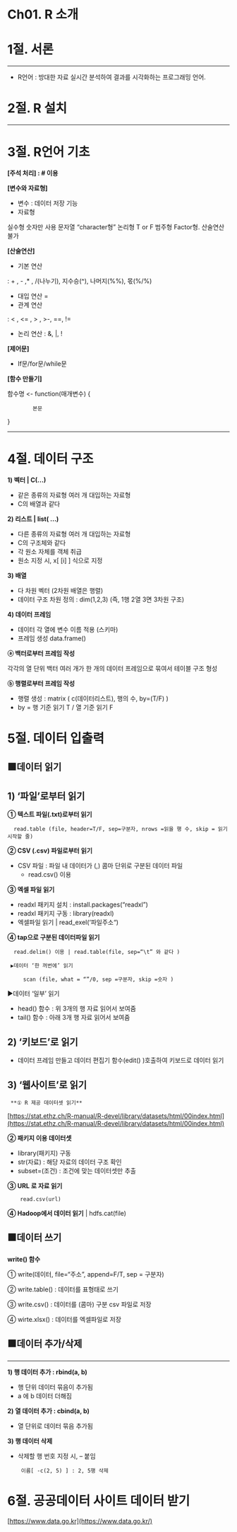 # **Ch01. R 소개**

# **1절. 서론**

---

- R언어 : 방대한 자료 실시간 분석하여 결과를 시각화하는 프로그래밍 언어.

# **2절. R 설치**

---

# **3절. R언어 기초**

**[주석 처리] : # 이용**

**[변수와 자료형]**

- 변수 : 데이터 저장 기능
- 자료형

실수형	숫자만 사용
문자열	“character형”
논리형	T or F
범주형	Factor형. 산술연산 불가

**[산술연산]**

- 기본 연산

: + , - ,* , /(나누기), 지수승(^), 나머지(%%), 몫(%/%)

- 대입 연산 =
- 관계 연산

: < , <= , > , >-, ==, !=

- 논리 연산 : &, |, !

**[제어문]**

- If문/for문/while문

**[함수 만들기]**

함수명 <- function(매개변수) {

            본문

}

---

# **4절. 데이터 구조**

**1) 벡터 | C(...)**

- 같은 종류의 자료형 여러 개 대입하는 자료형
- C의 배열과 같다

**2) 리스트 | list( ...)**

- 다른 종류의 자료형 여러 개 대입하는 자료형
- C의 구조체와 같다
- 각 원소 자체를 객체 취급
- 원소 지정 시, x[ [i] ] 식으로 지정

**3) 배열**

- 다 차원 벡터 (2차원 배열은 행렬)
- 데이터 구조 차원 정의 : dim(1,2,3) (즉, 1행 2열 3면 3차원 구조)

**4) 데이터 프레임**

- 데이터 각 열에 변수 이름 적용 (스키마)
- 프레임 생성 data.frame()

**ⓐ 백터로부터 프레임 작성**

각각의 열 단위 백터 여러 개가 한 개의 데이터 프레임으로 묶여서 테이블 구조 형성

**ⓑ 행렬로부터 프레임 작성**

- 행렬 생성 : matrix ( c(데이터리스트), 행의 수, by=(T/F) )
- by = 행 기준 읽기 T / 열 기준 읽기 F

# **5절. 데이터 입출력**

## 🟩**데이터 읽기**

## **1) ‘파일’로부터 읽기**

**① 텍스트 파일(.txt)로부터 읽기**

      read.table (file, header=T/F, sep=구분자, nrows =읽을 행 수, skip = 읽기 시작할 줄)

**② CSV (.csv) 파일로부터 읽기**

- CSV 파일 : 파일 내 데이터가 (,) 콤마 단위로 구분된 데이터 파일
    - read.csv() 이용

**③ 엑셀 파일 읽기**

- readxl 패키지 설치 : install.packages(“readxl”)
- readxl 패키지 구동 : library(readxl)
- 엑셀파일 읽기 | read_exel(‘파일주소“)

**④ tap으로 구분된 데이터파일 읽기**

      read.delim() 이용 | read.table(file, sep=“\t” 와 같다 )

     ▶데이터 ‘한 꺼번에’ 읽기

         scan (file, what = “”/0, sep =구분자, skip =숫자 )

▶데이터 ‘일부’ 읽기

- head() 함수 : 위 3개의 행 자료 읽어서 보여줌
- tail() 함수 : 아래 3개 행 자료 읽어서 보여줌

## **2) ‘키보드’로 읽기**

- 데이터 프레임 만들고 데이터 편집기 함수(edit() )호출하여 키보드로 데이터 읽기

## **3) ‘웹사이트’로 읽기**

     **① R 제공 데이터셋 읽기**

[https://stat.ethz.ch/R-manual/R-devel/library/datasets/html/00index.html](https://stat.ethz.ch/R-manual/R-devel/library/datasets/html/00index.html)

**② 패키지 이용 데이터셋**

- library(패키지) 구동
- str(자료) : 해당 자료의 데이터 구조 확인
- subset=(조건) : 조건에 맞는 데이터셋만 추출

**③ URL 로 자료 읽기**

        read.csv(url)

**④ Hadoop에서 데이터 읽기** | hdfs.cat(file)

## 🟩**데이터 쓰기**

   **write() 함수**

① write(데이터, file=“주소”, append=F/T, sep = 구분자)

② write.table() : 데이터를 표형태로 쓰기

③ write.csv() : 데이터를 (콤마) 구분 csv 파일로 저장

④ wirte.xlsx() : 데이터를 엑셀파일로 저장

## 🟩**데이터 추가/삭제**

****

**1) 행 데이터 추가 : rbind(a, b)**

- 행 단위 데이터 묶음이 추가됨
- a 에 b 데이터 더해짐

**2) 열 데이터 추가 : cbind(a, b)**

- 열 단위로 데이터 묶음 추가됨

**3) 행 데이터 삭제**

- 삭제할 행 번호 지정 시, – 붙임

       이름[ -c(2, 5) ] : 2, 5행 삭제

# **6절. 공공데이터 사이트 데이터 받기**

[https://www.data.go.kr](https://www.data.go.kr/)